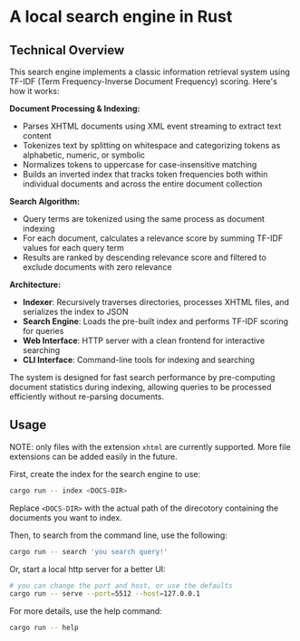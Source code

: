 # A local search engine in Rust

## Technical Overview

This search engine implements a classic information retrieval system using TF-IDF (Term Frequency-Inverse Document Frequency) scoring. Here's how it works:

**Document Processing & Indexing:**
- Parses XHTML documents using XML event streaming to extract text content
- Tokenizes text by splitting on whitespace and categorizing tokens as alphabetic, numeric, or symbolic
- Normalizes tokens to uppercase for case-insensitive matching
- Builds an inverted index that tracks token frequencies both within individual documents and across the entire document collection

**Search Algorithm:**
- Query terms are tokenized using the same process as document indexing
- For each document, calculates a relevance score by summing TF-IDF values for each query term
- Results are ranked by descending relevance score and filtered to exclude documents with zero relevance

**Architecture:**
- **Indexer**: Recursively traverses directories, processes XHTML files, and serializes the index to JSON
- **Search Engine**: Loads the pre-built index and performs TF-IDF scoring for queries
- **Web Interface**: HTTP server with a clean frontend for interactive searching
- **CLI Interface**: Command-line tools for indexing and searching

The system is designed for fast search performance by pre-computing document statistics during indexing, allowing queries to be processed efficiently without re-parsing documents.

## Usage

NOTE: only files with the extension `xhtml` are currently supported. More file extensions can be added easily in the future.

First, create the index for the search engine to use:

```bash
cargo run -- index <DOCS-DIR>
```

Replace `<DOCS-DIR>` with the actual path of the direcotory containing the documents you want to index.

Then, to search from the command line, use the following:

```bash
cargo run -- search 'you search query!'
```

Or, start a local http server for a better UI:

```bash
# you can change the port and host, or use the defaults
cargo run -- serve --port=5512 --host=127.0.0.1
```

For more details, use the help command:

```bash
cargo run -- help
```
